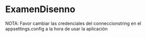 # ExamenDisenno

NOTA: Favor cambiar las credenciales del conneccionstring en el appsettings.config a la hora de usar la aplicación
